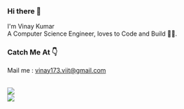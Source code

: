 ### Hi there 👋

I'm Vinay Kumar <br> 
A Computer Science Engineer, loves to Code and Build 👨‍💻.  


### Catch Me At 👇 <br>

Mail me : <a href="mailto:vinay173.viit@gmail.com">vinay173.viit@gmail.com</a>


<br/>
<img src = "https://github-readme-stats.vercel.app/api?username=that-spy-kid&&layout=compact&&show_icons=true&theme=chartreuse-dark" /><br> 
<img src = "https://github-readme-stats.vercel.app/api/top-langs/?username=that-spy-kid&layout=compact&theme=chartreuse-dark" />

